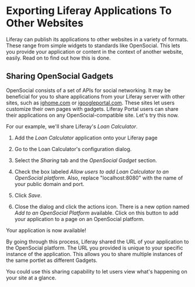 # Exporting Liferay Applications To Other Websites [](id=exporting-portal-applications-as-widgets-and-opensocia)

Liferay can publish its applications to other websites in a variety of formats.
These range from simple widgets to standards like OpenSocial. This lets you
provide your application or content in the context of another website, easily.
Read on to find out how this is done. 

## Sharing OpenSocial Gadgets [](id=sharing-opensocial-gadgets)

OpenSocial consists of a set of APIs for social networking. It may be beneficial
for you to share applications from your Liferay server with other sites, such as
[ighome.com](http://ighome.com) or
[igoogleportal.com](http://igoogleportal.com). These sites let users customize
their own pages with gadgets. Liferay Portal users can share their applications
on any OpenSocial-compatible site. Let's try this now.

For our example, we'll share Liferay's *Loan Calculator*.

1. Add the *Loan Calculator* application onto your Liferay page

2. Go to the Loan Calculator's configuration dialog. 

3. Select the *Sharing* tab and the *OpenSocial Gadget* section. 

4. Check the box labeled *Allow users to add Loan Calculator to an OpenSocial
   platform*. Also, replace "localhost:8080" with the name of your public domain
   and port.

5. Click *Save*. 

6. Close the dialog and click the actions icon. There is a new option named *Add
   to an OpenSocial Platform* available. Click on this button to add your
   application to a page on an OpenSocial platform.

Your application is now available!

By going through this process, Liferay shared the URL of your application to
the OpenSocial platform. The URL you provided is unique to your specific
instance of the application. This allows you to share multiple instances of the
same portlet as different Gadgets.

You could use this sharing capability to let users view what's happening on your
site at a glance. 

